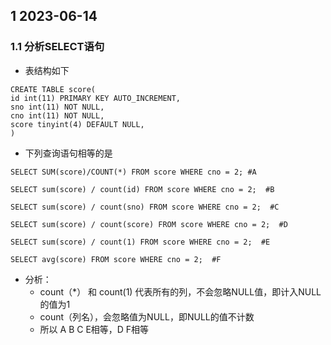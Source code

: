 
## 1 2023-06-14

### 1.1 分析SELECT语句

- 表结构如下
```mysql
CREATE TABLE score(
id int(11) PRIMARY KEY AUTO_INCREMENT,
sno int(11) NOT NULL,
cno int(11) NOT NULL,
score tinyint(4) DEFAULT NULL,
)
```

- 下列查询语句相等的是
```mysql
SELECT SUM(score)/COUNT(*) FROM score WHERE cno = 2; #A

SELECT sum(score) / count(id) FROM score WHERE cno = 2;  #B
  
SELECT sum(score) / count(sno) FROM score WHERE cno = 2;  #C
  
SELECT sum(score) / count(score) FROM score WHERE cno = 2;  #D
  
SELECT sum(score) / count(1) FROM score WHERE cno = 2;  #E
  
SELECT avg(score) FROM score WHERE cno = 2;  #F
```

- 分析：
	- count（\*） 和 count(1) 代表所有的列，不会忽略NULL值，即计入NULL的值为1
	- count（列名），会忽略值为NULL，即NULL的值不计数
	- 所以 A  B  C  E相等，D  F相等